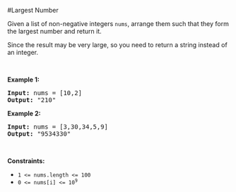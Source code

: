 #Largest Number
<p>Given a list of non-negative integers <code>nums</code>, arrange them such that they form the largest number and return it.</p>
<p>Since the result may be very large, so you need to return a string instead of an integer.</p>
<p> </p>
<p><strong class="example">Example 1:</strong></p>
<pre><strong>Input:</strong> nums = [10,2]
<strong>Output:</strong> "210"
</pre>
<p><strong class="example">Example 2:</strong></p>
<pre><strong>Input:</strong> nums = [3,30,34,5,9]
<strong>Output:</strong> "9534330"
</pre>
<p> </p>
<p><strong>Constraints:</strong></p>
<ul>
<li><code>1 &lt;= nums.length &lt;= 100</code></li>
<li><code>0 &lt;= nums[i] &lt;= 10<sup>9</sup></code></li>
</ul>
